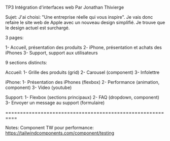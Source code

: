 TP3 Intégration d'interfaces web
Par Jonathan Thivierge

Sujet: 
J'ai choisi: "Une entreprise réelle qui vous inspire".
Je vais donc refaire le site web de Apple avec un nouveau design simplifié. Je trouve que le design actuel est surchargé.

3 pages:

1- Accueil, présentation des produits
2- iPhone, présentation et achats des iPhones
3- Support, support aux utilisateurs


9 sections distincts:

Accueil:
1- Grille des produits (grid)
2- Carousel (component)
3- Infolettre

iPhone:
1- Présentation des iPhones (flexbox)
2- Performance (animation, component)
3- Video (youtube)

Support:
1- Flexbox (sections principaux)
2- FAQ (dropdown, component)
3- Envoyer un message au support (formulaire)

==========================================================

Notes:
Component TW pour performance: https://tailwindcomponents.com/component/testing